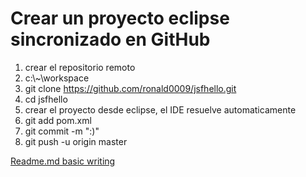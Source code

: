 # Crear un proyecto eclipse sincronizado en GitHub
1. crear el repositorio remoto
2. c:\\~\workspace
3. git clone https://github.com/ronald0009/jsfhello.git
4. cd jsfhello
5. crear el proyecto desde eclipse, el IDE resuelve automaticamente
6. git add pom.xml
7. git commit -m ":)"
8. git push -u origin master

[Readme.md basic writing](https://help.github.com/articles/basic-writing-and-formatting-syntax/)

